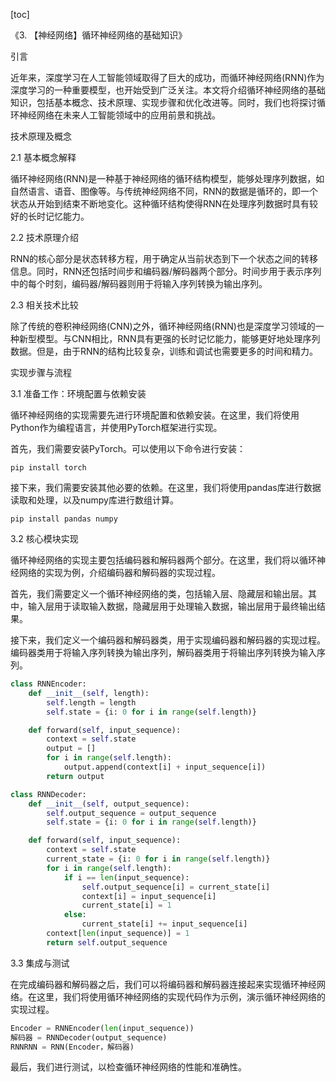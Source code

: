 
[toc]                    
                
                
《3. 【神经网络】循环神经网络的基础知识》

引言

近年来，深度学习在人工智能领域取得了巨大的成功，而循环神经网络(RNN)作为深度学习的一种重要模型，也开始受到广泛关注。本文将介绍循环神经网络的基础知识，包括基本概念、技术原理、实现步骤和优化改进等。同时，我们也将探讨循环神经网络在未来人工智能领域中的应用前景和挑战。

技术原理及概念

2.1 基本概念解释

循环神经网络(RNN)是一种基于神经网络的循环结构模型，能够处理序列数据，如自然语言、语音、图像等。与传统神经网络不同，RNN的数据是循环的，即一个状态从开始到结束不断地变化。这种循环结构使得RNN在处理序列数据时具有较好的长时记忆能力。

2.2 技术原理介绍

RNN的核心部分是状态转移方程，用于确定从当前状态到下一个状态之间的转移信息。同时，RNN还包括时间步和编码器/解码器两个部分。时间步用于表示序列中的每个时刻，编码器/解码器则用于将输入序列转换为输出序列。

2.3 相关技术比较

除了传统的卷积神经网络(CNN)之外，循环神经网络(RNN)也是深度学习领域的一种新型模型。与CNN相比，RNN具有更强的长时记忆能力，能够更好地处理序列数据。但是，由于RNN的结构比较复杂，训练和调试也需要更多的时间和精力。

实现步骤与流程

3.1 准备工作：环境配置与依赖安装

循环神经网络的实现需要先进行环境配置和依赖安装。在这里，我们将使用Python作为编程语言，并使用PyTorch框架进行实现。

首先，我们需要安装PyTorch。可以使用以下命令进行安装：

```
pip install torch
```

接下来，我们需要安装其他必要的依赖。在这里，我们将使用pandas库进行数据读取和处理，以及numpy库进行数组计算。

```
pip install pandas numpy
```

3.2 核心模块实现

循环神经网络的实现主要包括编码器和解码器两个部分。在这里，我们将以循环神经网络的实现为例，介绍编码器和解码器的实现过程。

首先，我们需要定义一个循环神经网络的类，包括输入层、隐藏层和输出层。其中，输入层用于读取输入数据，隐藏层用于处理输入数据，输出层用于最终输出结果。

接下来，我们定义一个编码器和解码器类，用于实现编码器和解码器的实现过程。编码器类用于将输入序列转换为输出序列，解码器类用于将输出序列转换为输入序列。

```python
class RNNEncoder:
    def __init__(self, length):
        self.length = length
        self.state = {i: 0 for i in range(self.length)}

    def forward(self, input_sequence):
        context = self.state
        output = []
        for i in range(self.length):
            output.append(context[i] + input_sequence[i])
        return output

class RNNDecoder:
    def __init__(self, output_sequence):
        self.output_sequence = output_sequence
        self.state = {i: 0 for i in range(self.length)}

    def forward(self, input_sequence):
        context = self.state
        current_state = {i: 0 for i in range(self.length)}
        for i in range(self.length):
            if i == len(input_sequence):
                self.output_sequence[i] = current_state[i]
                context[i] = input_sequence[i]
                current_state[i] = 1
            else:
                current_state[i] += input_sequence[i]
        context[len(input_sequence)] = 1
        return self.output_sequence

```

3.3 集成与测试

在完成编码器和解码器之后，我们可以将编码器和解码器连接起来实现循环神经网络。在这里，我们将使用循环神经网络的实现代码作为示例，演示循环神经网络的实现过程。

```python
Encoder = RNNEncoder(len(input_sequence))
解码器 = RNNDecoder(output_sequence)
RNNRNN = RNN(Encoder，解码器)
```

最后，我们进行测试，以检查循环神经网络的性能和准确性。

